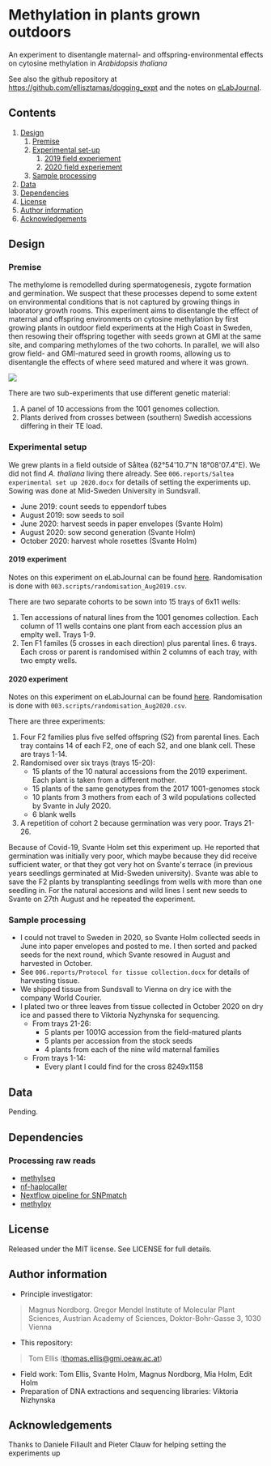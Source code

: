 # Methylation in plants grown outdoors

An experiment to disentangle maternal- and offspring-environmental effects on cytosine methylation in *Arabidopsis thaliana*

See also the github repository at https://github.com/ellisztamas/dogging_expt and the notes on [eLabJournal](https://vbc.elabjournal.com/members/experiments/browser/#view=xperiment&nodeID=231392&page=0&userID=20538&status=0&column=created&order=DESC&search=).

## Contents

1. [Design](#design)
	1. [Premise](#premise)
	2. [Experimental set-up](#experimental-setup)
		1. [2019 field experiement](#2019-experiment)
		2. [2020 field experiement](#2020-experiment)
	2. [Sample processing](#sample-processing)
3.  [Data](#data)
4. [Dependencies](#Dependencies)
5. [License](#license)
6. [Author information](#author-information)
8. [Acknowledgements](#acknowledgements)

## Design
### Premise

The methylome is remodelled during spermatogenesis, zygote formation and germination. We suspect that these processes depend to some extent on environmental conditions that is not captured by growing things in laboratory growth rooms. This experiment aims to disentangle the effect of maternal and offspring environments on cytosine methylation by first growing plants in outdoor field experiments at the High Coast in Sweden, then resowing their offspring together with seeds grown at GMI at the same site, and comparing methylomes of the two cohorts. In parallel, we will also grow field- and GMI-matured seed in growth rooms, allowing us to disentangle the effects of where seed matured and where it was grown.

![ ](/groups/nordborg/projects/epiclines/003.dogging_expt/004.output/experimental_design.png  "Overview of the experimental design")

There are two sub-experiments that use different genetic material:

1. A panel of 10 accessions from the 1001 genomes collection.
2. Plants derived from crosses between (southern) Swedish accessions differing in their TE load.

### Experimental setup

We grew plants in a field outside of Såltea (62°54'10.7"N 18°08'07.4"E). We did not find *A. thaliana* living there already. See `006.reports/Saltea experimental set up 2020.docx` for details of setting the experiments up. Sowing was done at Mid-Sweden University in Sundsvall.

* June 2019: count seeds to eppendorf tubes
* August 2019: sow seeds to soil
* June 2020: harvest seeds in paper envelopes (Svante Holm)
* August 2020: sow second generation (Svante Holm)
* October 2020: harvest whole rosettes (Svante Holm)

#### 2019 experiment	
Notes on this experiment on eLabJournal can be found [here](https://vbc.elabjournal.com/members/experiments/browser/#view=experiment&nodeID=226872&page=0&userID=20538&status=0&column=created&order=DESC&search=).
Randomisation is done with `003.scripts/randomisation_Aug2019.csv`.

There are two separate cohorts to be sown into 15 trays of 6x11 wells:

1. Ten accessions of natural lines from the 1001 genomes collection. Each column of 11 wells contains one plant from each accession plus an emplty well. Trays 1-9.
2. Ten F1 familes (5 crosses in each direction) plus parental lines. 6 trays. Each cross or parent is randomised within 2 columns of each tray, with two empty wells.

#### 2020 experiment
Notes on this experiment on eLabJournal can be found
[here]( https://vbc.elabjournal.com/members/experiments/browser/#view=experiment&nodeID=231392&page=0&userID=20538&status=0&column=created&order=DESC&search=). Randomisation is done with `003.scripts/randomisation_Aug2020.csv`.

There are three experiments:

1. Four F2 families plus five selfed offspring (S2) from parental lines. Each tray contains 14 of each F2, one of each S2, and one blank cell. These are trays 1-14.
2. Randomised over six trays (trays 15-20):
	- 15 plants of the 10 natural accessions from the 2019 experiment. Each plant is taken from a different mother.
	- 15 plants of the same genotypes from the 2017 1001-genomes stock
    - 10 plants from 3 mothers from each of 3 wild populations collected by Svante in July 2020.
	- 6 blank wells
3. A repetition of cohort 2 because germination was very poor. Trays 21-26.

Because of Covid-19, Svante Holm set this experiment up. He reported that germination was initially very poor, which maybe because they did receive sufficient water, or that they got very hot on Svante's terrace (in previous years seedlings germinated at Mid-Sweden university). Svante was able to save the F2 plants by transplanting seedlings from wells with more than one seedling in. For the natural accesions and wild lines I sent new seeds to Svante on 27th August and he repeated the experiment.

### Sample processing

* I could not travel to Sweden in 2020, so Svante Holm collected seeds in June into paper envelopes and posted to me. I then sorted and packed seeds for the next round, which Svante resowed in August and harvested in October.
* See `006.reports/Protocol for tissue collection.docx` for details of harvesting tissue.
* We shipped tissue from Sundsvall to Vienna on dry ice with the company World Courier.
* I plated two or three leaves from tissue collected in October 2020 on dry ice and passed there to Viktoria Nyzhynska for sequencing.
	* From trays 21-26:
		* 5 plants per 1001G accession from the field-matured plants
		* 5 plants per accession from the stock seeds
		* 4 plants from each of the nine wild maternal families
	* From trays 1-14:
		* Every plant I could find for the cross 8249x1158

## Data
Pending.

## Dependencies

### Processing raw reads

* [methylseq](https://github.com/rbpisupati/methylseq)
* [nf-haplocaller](https://github.com/Gregor-Mendel-Institute/nf-haplocaller)
* [Nextflow pipeline for SNPmatch](https://github.com/rbpisupati/nf-snpmatch)
* [methylpy](https://github.com/yupenghe/methylpy)


## License

Released under the MIT license. See LICENSE for full details.

## Author information

* Principle investigator:
> Magnus Nordborg. Gregor Mendel Institute of Molecular Plant Sciences, Austrian Academy of Sciences, Doktor-Bohr-Gasse 3, 1030 Vienna
* This repository:
> Tom Ellis (thomas.ellis@gmi.oeaw.ac.at)
* Field work: Tom Ellis, Svante Holm, Magnus Nordborg, Mia Holm, Edit Holm
* Preparation of DNA extractions and sequencing libraries: Viktoria Nizhynska

## Acknowledgements

Thanks to Daniele Filiault and Pieter Clauw for helping setting the experiments up